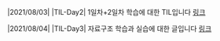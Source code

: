 |2021/08/03|
|TIL-Day2| 1일차+2일차 학습에 대한 TIL입니다
[링크](https://velog.io/@yooon26/TIL-Day-2)

|2021/08/04|
|TIL-Day3| 자료구조 학습과 실습에 대한 글입니다
[링크](https://velog.io/@yooon26/TILDay-3)

